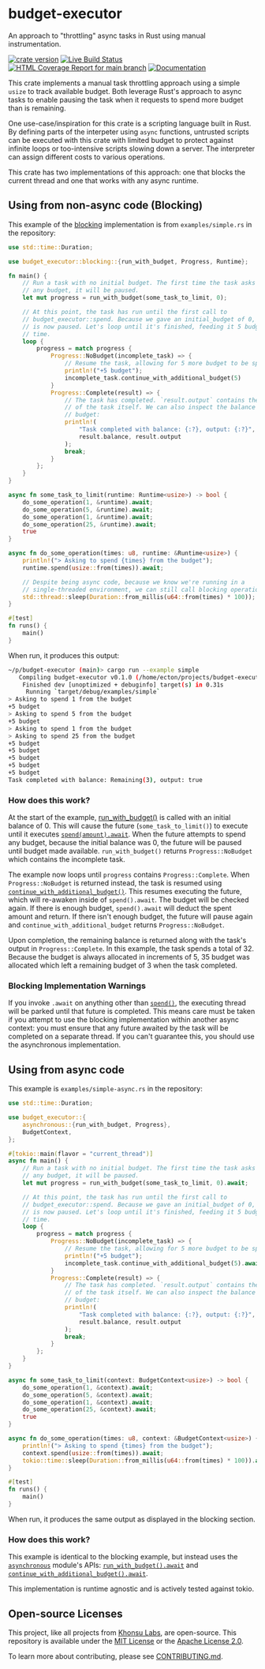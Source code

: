 # budget-executor

An approach to "throttling" async tasks in Rust using manual instrumentation.

[![crate version](https://img.shields.io/crates/v/budget-executor.svg)](https://crates.io/crates/budget-executor)
[![Live Build Status](https://img.shields.io/github/workflow/status/khonsulabs/budget-executor/Tests/main)](https://github.com/khonsulabs/budget-executor/actions?query=workflow:Tests)
[![HTML Coverage Report for `main` branch](https://khonsulabs.github.io/budget-executor/coverage/badge.svg)](https://khonsulabs.github.io/budget-executor/coverage/)
[![Documentation](https://img.shields.io/badge/docs-main-informational)](https://khonsulabs.github.io/budget-executor/main/budget_executor)

This crate implements a manual task throttling approach using a simple `usize` to
track available budget. Both leverage Rust's approach to async tasks to enable
pausing the task when it requests to spend more budget than is remaining.

One use-case/inspiration for this crate is a scripting language built in Rust.
By defining parts of the interpeter using `async` functions, untrusted scripts
can be executed with this crate with limited budget to protect against infinite
loops or too-intensive scripts slowing down a server. The interpreter can assign
different costs to various operations.

This crate has two implementations of this approach: one that blocks the current
thread and one that works with any async runtime.

## Using from non-async code (Blocking)

This example of the [blocking](https://khonsulabs.github.io/budget-executor/main/budget_executor/blocking/index.html) implementation is from
`examples/simple.rs` in the repository:

```rust
use std::time::Duration;

use budget_executor::blocking::{run_with_budget, Progress, Runtime};

fn main() {
    // Run a task with no initial budget. The first time the task asks to spend
    // any budget, it will be paused.
    let mut progress = run_with_budget(some_task_to_limit, 0);

    // At this point, the task has run until the first call to
    // budget_executor::spend. Because we gave an initial_budget of 0, the future
    // is now paused. Let's loop until it's finished, feeding it 5 budget at a
    // time.
    loop {
        progress = match progress {
            Progress::NoBudget(incomplete_task) => {
                // Resume the task, allowing for 5 more budget to be spent.
                println!("+5 budget");
                incomplete_task.continue_with_additional_budget(5)
            }
            Progress::Complete(result) => {
                // The task has completed. `result.output` contains the output
                // of the task itself. We can also inspect the balance of the
                // budget:
                println!(
                    "Task completed with balance: {:?}, output: {:?}",
                    result.balance, result.output
                );
                break;
            }
        };
    }
}

async fn some_task_to_limit(runtime: Runtime<usize>) -> bool {
    do_some_operation(1, &runtime).await;
    do_some_operation(5, &runtime).await;
    do_some_operation(1, &runtime).await;
    do_some_operation(25, &runtime).await;
    true
}

async fn do_some_operation(times: u8, runtime: &Runtime<usize>) {
    println!("> Asking to spend {times} from the budget");
    runtime.spend(usize::from(times)).await;

    // Despite being async code, because we know we're running in a
    // single-threaded environment, we can still call blocking operations.
    std::thread::sleep(Duration::from_millis(u64::from(times) * 100));
}

#[test]
fn runs() {
    main()
}

```

When run, it produces this output:

```sh
~/p/budget-executor (main)> cargo run --example simple
   Compiling budget-executor v0.1.0 (/home/ecton/projects/budget-executor)
    Finished dev [unoptimized + debuginfo] target(s) in 0.31s
     Running `target/debug/examples/simple`
> Asking to spend 1 from the budget
+5 budget
> Asking to spend 5 from the budget
+5 budget
> Asking to spend 1 from the budget
> Asking to spend 25 from the budget
+5 budget
+5 budget
+5 budget
+5 budget
+5 budget
Task completed with balance: Remaining(3), output: true
```

### How does this work?

At the start of the example, [run_with_budget()](https://khonsulabs.github.io/budget-executor/main/budget_executor/blocking/fn.run_with_budget.html) is called with
an initial balance of 0. This will cause the future (`some_task_to_limit()`) to
execute until it executes [`spend(amount).await`](https://khonsulabs.github.io/budget-executor/main/budget_executor/fn.spend.html). When the future
attempts to spend any budget, because the initial balance was 0, the future will
be paused until budget made available. `run_with_budget()` returns
`Progress::NoBudget` which contains the incomplete task.

The example now loops until `progress` contains `Progress::Complete`. When
`Progress::NoBudget` is returned instead, the task is resumed using
[`continue_with_additional_budget()`](https://khonsulabs.github.io/budget-executor/main/budget_executor/blocking/struct.IncompleteFuture.html#method.continue_with_additional_budget). This resumes
executing the future, which will re-awaken inside of `spend().await`. The budget
will be checked again. If there is enough budget, `spend().await` will deduct
the spent amount and return. If there isn't enough budget, the future will pause again and `continue_with_additional_budget` returns `Progress::NoBudget`.

Upon completion, the remaining balance is returned along with the task's output
in `Progress::Complete`. In this example, the task spends a total of 32. Because
the budget is always allocated in increments of 5, 35 budget was allocated which
left a remaining budget of 3 when the task completed.

### Blocking Implementation Warnings

If you invoke `.await` on anything other than [`spend()`](https://khonsulabs.github.io/budget-executor/main/budget_executor/fn.spend.html), the
executing thread will be parked until that future is completed. This means care
must be taken if you attempt to use the blocking implementation within another
async context: you must ensure that any future awaited by the task will be
completed on a separate thread. If you can't guarantee this, you should use the
asynchronous implementation.

## Using from async code

This example is `examples/simple-async.rs` in the repository:

```rust
use std::time::Duration;

use budget_executor::{
    asynchronous::{run_with_budget, Progress},
    BudgetContext,
};

#[tokio::main(flavor = "current_thread")]
async fn main() {
    // Run a task with no initial budget. The first time the task asks to spend
    // any budget, it will be paused.
    let mut progress = run_with_budget(some_task_to_limit, 0).await;

    // At this point, the task has run until the first call to
    // budget_executor::spend. Because we gave an initial_budget of 0, the future
    // is now paused. Let's loop until it's finished, feeding it 5 budget at a
    // time.
    loop {
        progress = match progress {
            Progress::NoBudget(incomplete_task) => {
                // Resume the task, allowing for 5 more budget to be spent.
                println!("+5 budget");
                incomplete_task.continue_with_additional_budget(5).await
            }
            Progress::Complete(result) => {
                // The task has completed. `result.output` contains the output
                // of the task itself. We can also inspect the balance of the
                // budget:
                println!(
                    "Task completed with balance: {:?}, output: {:?}",
                    result.balance, result.output
                );
                break;
            }
        };
    }
}

async fn some_task_to_limit(context: BudgetContext<usize>) -> bool {
    do_some_operation(1, &context).await;
    do_some_operation(5, &context).await;
    do_some_operation(1, &context).await;
    do_some_operation(25, &context).await;
    true
}

async fn do_some_operation(times: u8, context: &BudgetContext<usize>) {
    println!("> Asking to spend {times} from the budget");
    context.spend(usize::from(times)).await;
    tokio::time::sleep(Duration::from_millis(u64::from(times) * 100)).await;
}

#[test]
fn runs() {
    main()
}

```

When run, it produces the same output as displayed in the blocking section.

### How does this work?

This example is identical to the blocking example, but instead uses the
[`asynchronous`](https://khonsulabs.github.io/budget-executor/main/budget_executor/asynchronous/index.html) module's APIs: [`run_with_budget().await`](https://khonsulabs.github.io/budget-executor/main/budget_executor/asynchronous/fn.run_with_budget.html)
and [`continue_with_additional_budget().await`](https://khonsulabs.github.io/budget-executor/main/budget_executor/asynchronous/struct.IncompleteFuture.html#method.continue_with_additional_budget).

This implementation is runtime agnostic and is actively tested against tokio.

## Open-source Licenses

This project, like all projects from [Khonsu Labs](https://khonsulabs.com/), are
open-source. This repository is available under the [MIT License](./LICENSE-MIT)
or the [Apache License 2.0](./LICENSE-APACHE).

To learn more about contributing, please see [CONTRIBUTING.md](./CONTRIBUTING.md).
